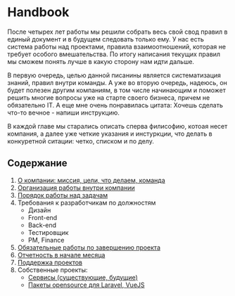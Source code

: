 # Handbook

После четырех лет работы мы решили собрать весь свой свод правил в единый документ и в будущем следовать только ему.
У нас есть система работы над проектами, правила взаимоотношений, которая не требует особого вмешательства. По итогу написания текущих правил мы сможем понять лучше в какую сторону нам идти дальше.

В первую очередь, целью данной писанины является систематизация знаний, правил внутри команды. А уже во вторую очередь, надеюсь, он будет полезен другим компаниям, в том числе начинающим и поможет решить многие вопросы уже на старте своего бизнеса, причем не обязательно IT.
А еще мне очень понравилась цитата: Хочешь сделать что-то вечное - напиши инструкцию.

В каждой главе мы старались описать сперва филисофию, котоая несет компания, а далее уже четкие указания и инстуркции, что делать в конкуретной ситации: четко, списком и по делу.

## Содержание
1. [О компании: миссия, цели, что делаем, команда](company.md)
2. [Организация работы внутри компании](workflow.md)
3. [Порядок работы над задачам](issues-workflow.md)
4. Требования к разработчикам по должностям
	* Дизайн
	* Front-end
	* Back-end
	* Тестировщик
	* PM, Finance
5. [Обязательные работы по завершению проекта](project-finish.md)
6. [Отчетность в начале месяца](reports.md)
7. [Поддержка проектов](support.md)
8. Собственные проекты:
	* [Сервисы (существующие, будущие)](own-projects.md)
	* [Пакеты opensource для Laravel, VueJS](opensource.md)